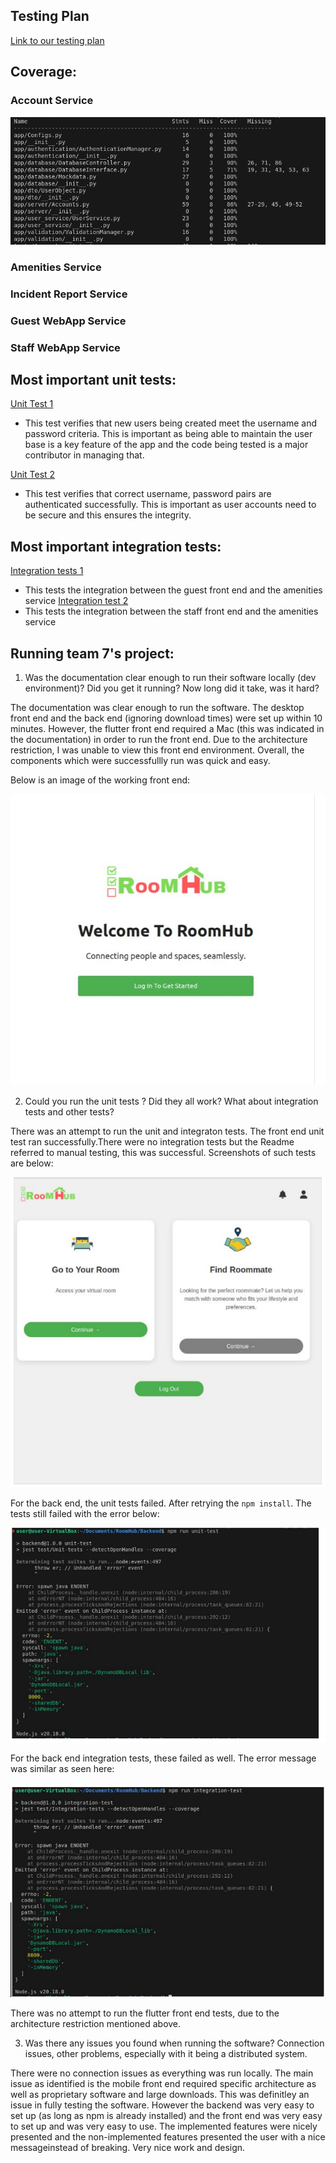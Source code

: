 ## Testing Plan

[Link to our testing plan](Concierge/docs/testing_plan.md)

## Coverage:

### Account Service
![Account Service coverage report. ](images/account-coverage.png)

### Amenities Service

### Incident Report Service

### Guest WebApp Service

### Staff WebApp Service

## Most important unit tests:

[Unit Test 1](https://github.com/rainclouded/Concierge/blob/658552c30cd19159889297f31fc4a4a50e678359/src/accounts/tests/ValidationManager_unit_test.py#L101)
 - This test verifies that new users being created meet the username and password criteria. This is important as being able to maintain the user base is a key feature of the app and the code being tested is a major contributor in managing that.
   
[Unit Test 2](https://github.com/rainclouded/Concierge/blob/658552c30cd19159889297f31fc4a4a50e678359/src/accounts/tests/AuthenticationManager_unit_test.py#L163)
 - This test verifies that correct username, password pairs are authenticated successfully. This is important as user accounts need to be secure and this ensures the integrity.

## Most important integration tests:
[Integration tests 1](https://github.com/rainclouded/Concierge/blob/main/src/guest_webapp/cypress/e2e/amenities_integration.cy.js)
- This tests the integration between the guest front end and the amenities service
[Integration test 2](https://github.com/rainclouded/Concierge/blob/main/src/staff_webapp/cypress/e2e/amenities_integration.cy.ts)
- This tests the integration between the staff front end and the amenities service


## Running team 7's project:

1. Was the documentation clear enough to run their software locally (dev environment)? Did you get it running? Now long did it take, was it hard?

The documentation was clear enough to run the software. The desktop front end and the back end (ignoring download times) were set up within 10 minutes. However, the flutter front end required a Mac (this was indicated in the documentation) in order to run the front end. Due to the architecture restriction, I was unable to view this front end environment. Overall, the components which were successfullly run was quick and easy. 

Below is an image of the working front end:

![Working home page](/docs/sprint_1/images/rh_home.png)

2. Could you run the unit tests ? Did they all work? What about integration tests and other tests?

There was an attempt to run the unit and integraton tests. The front end unit test ran successfully.There were no integration tests but the Readme referred to manual testing, this was successful. Screenshots of such tests are below:

![Working front-end](/docs/sprint_1/images/rh_page.png)


For the back end, the unit tests failed. After retrying the ```npm install```. The tests still failed with the error below:

![Unit test cli](/docs/sprint_1/images/rh_unit.png)

For the back end integration tests, these failed as well. The error message was similar as seen here:

![Integration test cli](/docs/sprint_1/images/rh_integration.png)



There was no attempt to run the flutter front end tests, due to the architecture restriction mentioned above.

3. Was there any issues you found when running the software? Connection issues, other problems, especially with it being a distributed system.

There were no connection issues as everything was run locally. The main issue as identified is the mobile front end required specific architecture as well as proprietary software and large downloads. This was definitley an issue in fully testing the software. However the backend was very easy to set up (as long as npm is already installed) and the front end was very easy to set  up and was very easy to use. The implemented features were nicely presented and the non-implemented features presented the user with a nice messageinstead of breaking. Very nice work and design.

